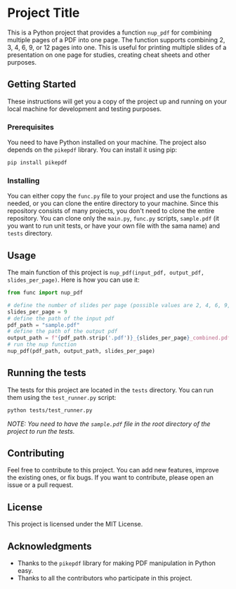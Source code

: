 # Project Title

This is a Python project that provides a function `nup_pdf` for combining multiple pages of a PDF into one page. The function supports combining 2, 3, 4, 6, 9, or 12 pages into one. This is useful for printing multiple slides of a presentation on one page for studies, creating cheat sheets and other purposes.

## Getting Started

These instructions will get you a copy of the project up and running on your local machine for development and testing purposes.

### Prerequisites

You need to have Python installed on your machine. The project also depends on the `pikepdf` library. You can install it using pip:

```bash
pip install pikepdf
```

### Installing

You can either copy the `func.py` file to your project and use the functions as needed, or you can clone the entire directory to your machine. Since this repository consists of many projects, you don't need to clone the entire repository. You can clone only the `main.py`, `func.py` scripts, `sample.pdf` (it you want to run unit tests, or have your own file with the sama name) and `tests` directory.


## Usage

The main function of this project is `nup_pdf(input_pdf, output_pdf, slides_per_page)`. Here is how you can use it:

```python
from func import nup_pdf

# define the number of slides per page (possible values are 2, 4, 6, 9, 12)
slides_per_page = 9
# define the path of the input pdf
pdf_path = "sample.pdf"
# define the path of the output pdf
output_path = f"{pdf_path.strip('.pdf')}_{slides_per_page}_combined.pdf"
# run the nup function
nup_pdf(pdf_path, output_path, slides_per_page)
```

## Running the tests

The tests for this project are located in the `tests` directory. You can run them using the `test_runner.py` script:

```bash
python tests/test_runner.py
```
*NOTE: You need to have the `sample.pdf` file in the root directory of the project to run the tests.*
## Contributing

Feel free to contribute to this project. You can add new features, improve the existing ones, or fix bugs. If you want to contribute, please open an issue or a pull request.

## License

This project is licensed under the MIT License.

## Acknowledgments

* Thanks to the `pikepdf` library for making PDF manipulation in Python easy.
* Thanks to all the contributors who participate in this project.